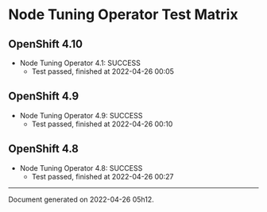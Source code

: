 
Node Tuning Operator Test Matrix
================================

OpenShift 4.10
--------------



* Node Tuning Operator 4.1: SUCCESS
  - Test passed, finished at 2022-04-26 00:05






OpenShift 4.9
-------------



* Node Tuning Operator 4.9: SUCCESS
  - Test passed, finished at 2022-04-26 00:10






OpenShift 4.8
-------------



* Node Tuning Operator 4.8: SUCCESS
  - Test passed, finished at 2022-04-26 00:27






---
Document generated on 2022-04-26 05h12.
